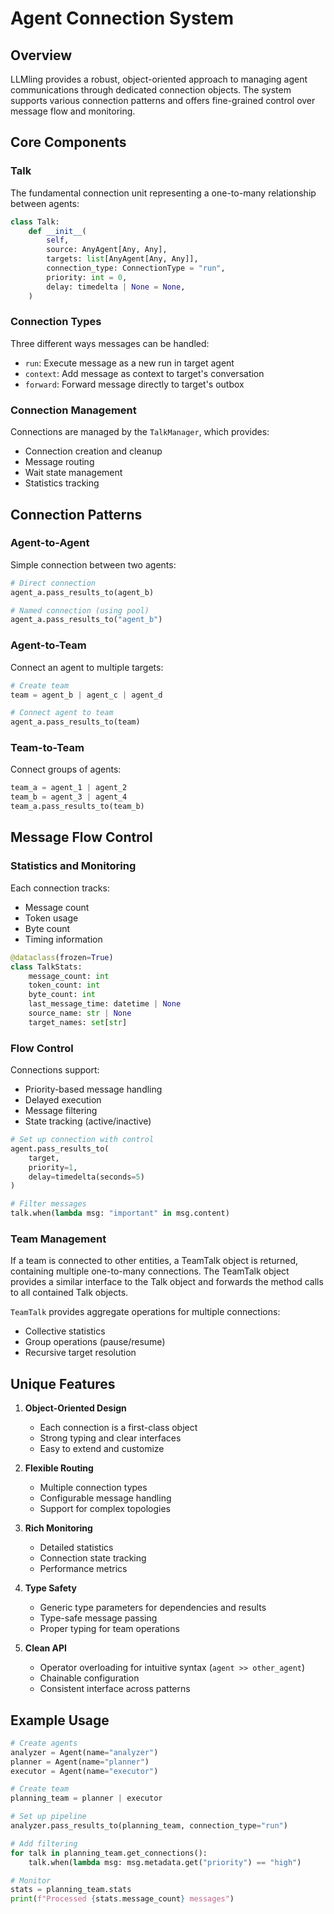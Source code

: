 # Agent Connection System

## Overview
LLMling provides a robust, object-oriented approach to managing agent communications through dedicated connection objects. The system supports various connection patterns and offers fine-grained control over message flow and monitoring.

## Core Components

### Talk
The fundamental connection unit representing a one-to-many relationship between agents:
```python
class Talk:
    def __init__(
        self,
        source: AnyAgent[Any, Any],
        targets: list[AnyAgent[Any, Any]],
        connection_type: ConnectionType = "run",
        priority: int = 0,
        delay: timedelta | None = None,
    )
```

### Connection Types
Three different ways messages can be handled:
- `run`: Execute message as a new run in target agent
- `context`: Add message as context to target's conversation
- `forward`: Forward message directly to target's outbox

### Connection Management
Connections are managed by the `TalkManager`, which provides:
- Connection creation and cleanup
- Message routing
- Wait state management
- Statistics tracking

## Connection Patterns

### Agent-to-Agent
Simple connection between two agents:
```python
# Direct connection
agent_a.pass_results_to(agent_b)

# Named connection (using pool)
agent_a.pass_results_to("agent_b")
```

### Agent-to-Team
Connect an agent to multiple targets:
```python
# Create team
team = agent_b | agent_c | agent_d

# Connect agent to team
agent_a.pass_results_to(team)
```

### Team-to-Team
Connect groups of agents:
```python
team_a = agent_1 | agent_2
team_b = agent_3 | agent_4
team_a.pass_results_to(team_b)
```

## Message Flow Control

### Statistics and Monitoring
Each connection tracks:
- Message count
- Token usage
- Byte count
- Timing information

```python
@dataclass(frozen=True)
class TalkStats:
    message_count: int
    token_count: int
    byte_count: int
    last_message_time: datetime | None
    source_name: str | None
    target_names: set[str]
```

### Flow Control
Connections support:
- Priority-based message handling
- Delayed execution
- Message filtering
- State tracking (active/inactive)

```python
# Set up connection with control
agent.pass_results_to(
    target,
    priority=1,
    delay=timedelta(seconds=5)
)

# Filter messages
talk.when(lambda msg: "important" in msg.content)
```

### Team Management

If a team is connected to other entities, a TeamTalk object is returned, containing multiple one-to-many connections.
The TeamTalk object provides a similar interface to the Talk object and forwards the method calls to all contained Talk objects.

`TeamTalk` provides aggregate operations for multiple connections:
- Collective statistics
- Group operations (pause/resume)
- Recursive target resolution

## Unique Features

1. **Object-Oriented Design**
   - Each connection is a first-class object
   - Strong typing and clear interfaces
   - Easy to extend and customize

2. **Flexible Routing**
   - Multiple connection types
   - Configurable message handling
   - Support for complex topologies

3. **Rich Monitoring**
   - Detailed statistics
   - Connection state tracking
   - Performance metrics

4. **Type Safety**
   - Generic type parameters for dependencies and results
   - Type-safe message passing
   - Proper typing for team operations

5. **Clean API**
   - Operator overloading for intuitive syntax (`agent >> other_agent`)
   - Chainable configuration
   - Consistent interface across patterns

## Example Usage

```python
# Create agents
analyzer = Agent(name="analyzer")
planner = Agent(name="planner")
executor = Agent(name="executor")

# Create team
planning_team = planner | executor

# Set up pipeline
analyzer.pass_results_to(planning_team, connection_type="run")

# Add filtering
for talk in planning_team.get_connections():
    talk.when(lambda msg: msg.metadata.get("priority") == "high")

# Monitor
stats = planning_team.stats
print(f"Processed {stats.message_count} messages")

